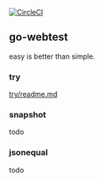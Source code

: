 [![CircleCI](https://circleci.com/gh/podhmo/go-webtest.svg?style=svg)](https://circleci.com/gh/podhmo/go-webtest)

## go-webtest

easy is better than simple.

### try

[try/readme.md](./try/readme.md)

### snapshot

todo

### jsonequal

todo
